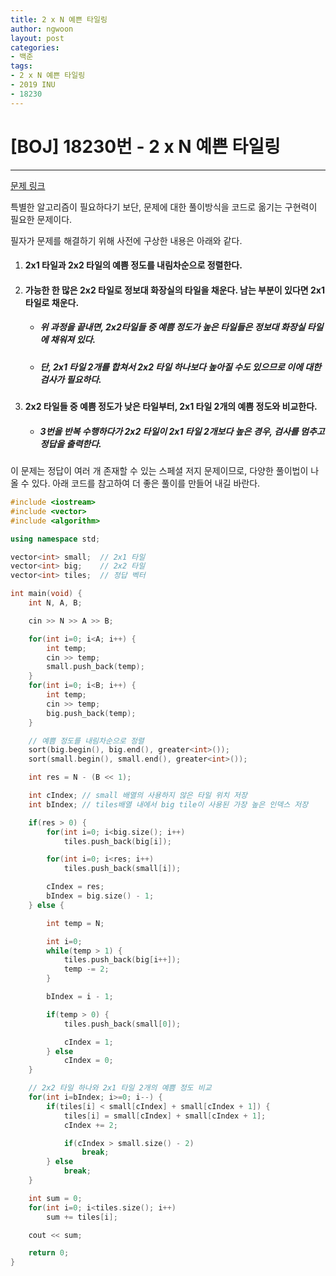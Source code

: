 ```yaml
---
title: 2 x N 예쁜 타일링
author: ngwoon
layout: post
categories:
- 백준
tags:
- 2 x N 예쁜 타일링
- 2019 INU
- 18230
---
```


# [BOJ] 18230번 - 2 x N 예쁜 타일링
- - -

[문제 링크](https://www.acmicpc.net/problem/18230)

특별한 알고리즘이 필요하다기 보단, 문제에 대한 풀이방식을 코드로 옮기는 구현력이 필요한 문제이다.

필자가 문제를 해결하기 위해 사전에 구상한 내용은 아래와 같다.  

1. #### 2x1 타일과 2x2 타일의 예쁨 정도를 내림차순으로 정렬한다.
2. #### 가능한 한 많은 2x2 타일로 정보대 화장실의 타일을 채운다. 남는 부분이 있다면 2x1 타일로 채운다.

    - ##### 위 과정을 끝내면, 2x2타일들 중 예쁨 정도가 높은 타일들은 정보대 화장실 타일에 채워져 있다.
    - ##### 단, 2x1 타일 2개를 합쳐서 2x2 타일 하나보다 높아질 수도 있으므로 이에 대한 검사가 필요하다.

3. #### 2x2 타일들 중 예쁨 정도가 낮은 타일부터, 2x1 타일 2개의 예쁨 정도와 비교한다.
    - ##### 3번을 반복 수행하다가 2x2 타일이 2x1 타일 2개보다 높은 경우, 검사를 멈추고 정답을 출력한다.  

이 문제는 정답이 여러 개 존재할 수 있는 스페셜 저지 문제이므로, 다양한 풀이법이 나올 수 있다. 아래 코드를 참고하여 더 좋은 풀이를 만들어 내길 바란다.


```cpp
#include <iostream>
#include <vector>
#include <algorithm>

using namespace std;

vector<int> small;  // 2x1 타일
vector<int> big;    // 2x2 타일
vector<int> tiles;  // 정답 벡터

int main(void) {
    int N, A, B;

    cin >> N >> A >> B;

    for(int i=0; i<A; i++) {
        int temp;
        cin >> temp;
        small.push_back(temp);
    }
    for(int i=0; i<B; i++) {
        int temp;
        cin >> temp;
        big.push_back(temp);
    }

    // 예쁨 정도를 내림차순으로 정렬
    sort(big.begin(), big.end(), greater<int>());
    sort(small.begin(), small.end(), greater<int>());

    int res = N - (B << 1);

    int cIndex; // small 배열의 사용하지 않은 타일 위치 저장
    int bIndex; // tiles배열 내에서 big tile이 사용된 가장 높은 인덱스 저장

    if(res > 0) {
        for(int i=0; i<big.size(); i++)
            tiles.push_back(big[i]);

        for(int i=0; i<res; i++)
            tiles.push_back(small[i]);

        cIndex = res;
        bIndex = big.size() - 1;
    } else {

        int temp = N;

        int i=0;
        while(temp > 1) {
            tiles.push_back(big[i++]);
            temp -= 2;
        }

        bIndex = i - 1;

        if(temp > 0) {
            tiles.push_back(small[0]);

            cIndex = 1;
        } else
            cIndex = 0;
    }

    // 2x2 타일 하나와 2x1 타일 2개의 예쁨 정도 비교
    for(int i=bIndex; i>=0; i--) {
        if(tiles[i] < small[cIndex] + small[cIndex + 1]) {
            tiles[i] = small[cIndex] + small[cIndex + 1];
            cIndex += 2;

            if(cIndex > small.size() - 2)
                break;
        } else
            break;
    }

    int sum = 0;
    for(int i=0; i<tiles.size(); i++)
        sum += tiles[i];

    cout << sum;

    return 0;
}  
```
